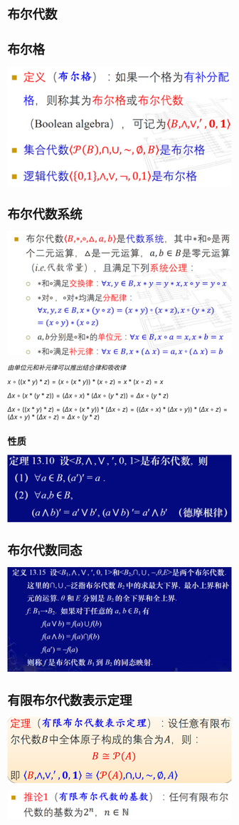 # 布尔代数

# 布尔格

![](2020-12-14-10-17-58.png)

# 布尔代数系统

![](2020-12-14-10-31-55.png)

$由单位元和补元律可以推出结合律和吸收律$

$x\circ((x*y)*z)=(x\circ (x*y))*(x\circ z)=x*(x\circ z)=x$

$\Delta x\circ(x*(y*z))=(\Delta x\circ x)*(\Delta x\circ(y*z))=\Delta x\circ(y*z)$

$\Delta x\circ((x*y)*z)=(\Delta x\circ (x*y))*(\Delta x\circ z)=((\Delta x\circ x)*(\Delta x\circ y))*(\Delta x\circ z)=(\Delta x\circ y)*(\Delta x\circ z)=\Delta x\circ(y*z)$

## 性质

![](2020-12-14-10-46-36.png)

# 布尔代数同态

![](2020-12-14-10-49-19.png)

# 有限布尔代数表示定理

![](2020-12-14-10-56-25.png)

![](2020-12-14-10-58-50.png)

